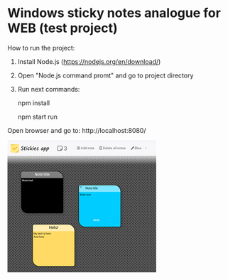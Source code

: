 # Windows sticky notes analogue for WEB (test project)
How to run the project:

1) Install Node.js (https://nodejs.org/en/download/)


2) Open "Node.js command promt" and go to project directory


3) Run next commands:


    npm install
 
 
    npm start run
 
 
Open browser and go to: http://localhost:8080/

![](src/resources/preview.png)
